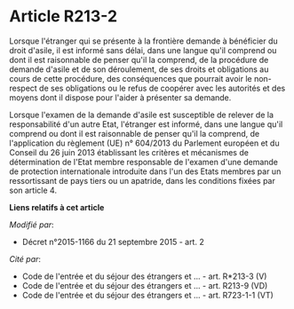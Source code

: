 # Article R213-2

Lorsque l'étranger qui se présente à la frontière demande à bénéficier du droit d'asile, il est informé sans délai, dans une
langue qu'il comprend ou dont il est raisonnable de penser qu'il la comprend, de la procédure de demande d'asile et de son
déroulement, de ses droits et obligations au cours de cette procédure, des conséquences que pourrait avoir le non-respect de
ses obligations ou le refus de coopérer avec les autorités et des moyens dont il dispose pour l'aider à présenter sa demande.

Lorsque l'examen de la demande d'asile est susceptible de relever de la responsabilité d'un autre Etat, l'étranger est
informé, dans une langue qu'il comprend ou dont il est raisonnable de penser qu'il la comprend, de l'application du règlement
(UE) n° 604/2013 du Parlement européen et du Conseil du 26 juin 2013 établissant les critères et mécanismes de détermination
de l'Etat membre responsable de l'examen d'une demande de protection internationale introduite dans l'un des Etats membres
par un ressortissant de pays tiers ou un apatride, dans les conditions fixées par son article 4.

**Liens relatifs à cet article**

_Modifié par_:

  - Décret n°2015-1166 du 21 septembre 2015 - art. 2

_Cité par_:

  - Code de l'entrée et du séjour des étrangers et ... - art. R*213-3 (V)
  - Code de l'entrée et du séjour des étrangers et ... - art. R213-9 (VD)
  - Code de l'entrée et du séjour des étrangers et ... - art. R723-1-1 (VT)
